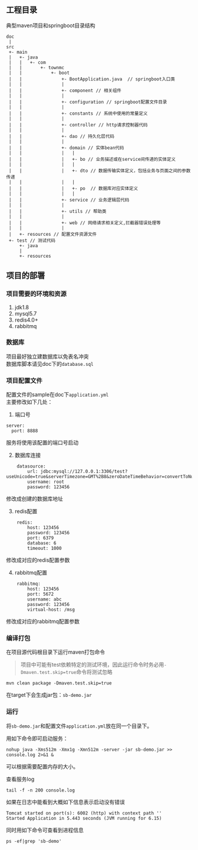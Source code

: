 ## 工程目录
典型maven项目和springboot目录结构  
```
doc
 |
src
 +- main
 |   +- java
 |   |   +- com
 |   |       +- townmc
 |   |           +- boot
 |   |               +- BootApplication.java  // springboot入口类
 |   |               |
 |   |               +- component // 相关组件
 |   |               |
 |   |               +- configuration // springboot配置文件目录
 |   |               |
 |   |               +- constants // 系统中使用的常量定义
 |   |               |
 |   |               +- controller // http请求控制器代码
 |   |               |
 |   |               +- dao // 持久化层代码
 |   |               |
 |   |               +- domain // 实体bean代码
 |   |               |   |
 |   |               |   +- bo // 业务描述或在service间传递的实体定义
 |   |               |   |
 |   |               |   +- dto // 数据传输实体定义，包括业务与页面之间的参数传递
 |   |               |   |
 |   |               |   +- po  // 数据库对应实体定义
 |   |               |   |
 |   |               +- service // 业务逻辑层代码
 |   |               |
 |   |               +- utils // 帮助类
 |   |               |
 |   |               +- web // 网络请求相关定义,拦截器错误处理等
 |   |               |
 |   +- resources // 配置文件资源文件
 +- test // 测试代码
     +- java
     |
     +- resources
```

## 项目的部署  
### 项目需要的环境和资源  
1. jdk1.8  
2. mysql5.7
3. redis4.0+
4. rabbitmq  

### 数据库
项目最好独立建数据库以免表名冲突  
数据库脚本请见doc下的`database.sql`  

### 项目配置文件
配置文件的sample在doc下`application.yml`  
主要修改如下几处：  
1. 端口号   
```
server:
  port: 8888
```
服务将使用该配置的端口号启动  

2. 数据库连接   
```
    datasource:
        url: jdbc:mysql://127.0.0.1:3306/test?useUnicode=true&serverTimezone=GMT%2B8&zeroDateTimeBehavior=convertToNull&allowMultiQueries=true&useSSL=false
        username: root
        password: 123456
```
修改成创建的数据库地址  

3. redis配置  
```
    redis:
        host: 123456
        password: 123456
        port: 6379
        database: 6
        timeout: 1000
```
修改成对应的redis配置参数     

4. rabbitmq配置  
```
    rabbitmq:
        host: 123456
        port: 5672
        username: abc
        password: 123456
        virtual-host: /msg
```
修改成对应的rabbitmq配置参数  

### 编译打包
在项目源代码根目录下运行maven打包命令  

> 项目中可能有test依赖特定的测试环境，因此运行命令时务必用`-Dmaven.test.skip=true`命令将测试忽略

```
mvn clean package -Dmaven.test.skip=true
```

在target下会生成jar包：`sb-demo.jar`   

### 运行  
将`sb-demo.jar`和配置文件`application.yml`放在同一个目录下。   

用如下命令即可启动服务：   
```
nohup java -Xms512m -Xmx1g -Xmn512m -server -jar sb-demo.jar >> console.log 2>&1 &
```
可以根据需要配置内存的大小。  

查看服务log  
```
tail -f -n 200 console.log
```

如果在日志中能看到大概如下信息表示启动没有错误  
```
Tomcat started on port(s): 6002 (http) with context path ''
Started Application in 5.443 seconds (JVM running for 6.15)
```

同时用如下命令可查看到进程信息  
```
ps -ef|grep 'sb-demo'
```
